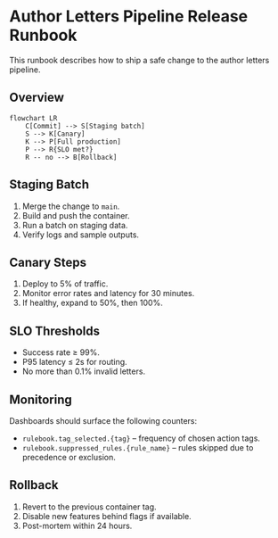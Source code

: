 # Author Letters Pipeline Release Runbook

This runbook describes how to ship a safe change to the author letters pipeline.

## Overview

```mermaid
flowchart LR
    C[Commit] --> S[Staging batch]
    S --> K[Canary]
    K --> P[Full production]
    P --> R{SLO met?}
    R -- no --> B[Rollback]
```

## Staging Batch

1. Merge the change to `main`.
2. Build and push the container.
3. Run a batch on staging data.
4. Verify logs and sample outputs.

## Canary Steps

1. Deploy to 5% of traffic.
2. Monitor error rates and latency for 30 minutes.
3. If healthy, expand to 50%, then 100%.

## SLO Thresholds

- Success rate ≥ 99%.
- P95 latency ≤ 2s for routing.
- No more than 0.1% invalid letters.

## Monitoring

Dashboards should surface the following counters:

- `rulebook.tag_selected.{tag}` – frequency of chosen action tags.
- `rulebook.suppressed_rules.{rule_name}` – rules skipped due to precedence or exclusion.

## Rollback

1. Revert to the previous container tag.
2. Disable new features behind flags if available.
3. Post-mortem within 24 hours.
